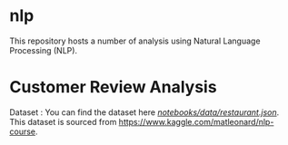 # nlp
This repository hosts a number of analysis using Natural Language Processing (NLP).

# Customer Review Analysis
Dataset : You can find the dataset here [*notebooks/data/restaurant.json*](notebooks/data/restaurant.json).<br>
This dataset is sourced from https://www.kaggle.com/matleonard/nlp-course.
